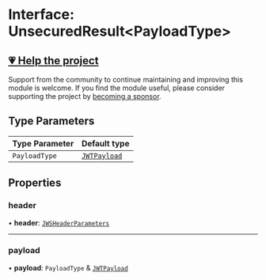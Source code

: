 # Interface: UnsecuredResult\<PayloadType\>

## [💗 Help the project](https://github.com/sponsors/panva)

Support from the community to continue maintaining and improving this module is welcome. If you find the module useful, please consider supporting the project by [becoming a sponsor](https://github.com/sponsors/panva).

## Type Parameters

| Type Parameter | Default type |
| ------ | ------ |
| `PayloadType` | [`JWTPayload`](../../../types/interfaces/JWTPayload.md) |

## Properties

### header

• **header**: [`JWSHeaderParameters`](../../../types/interfaces/JWSHeaderParameters.md)

***

### payload

• **payload**: `PayloadType` & [`JWTPayload`](../../../types/interfaces/JWTPayload.md)
